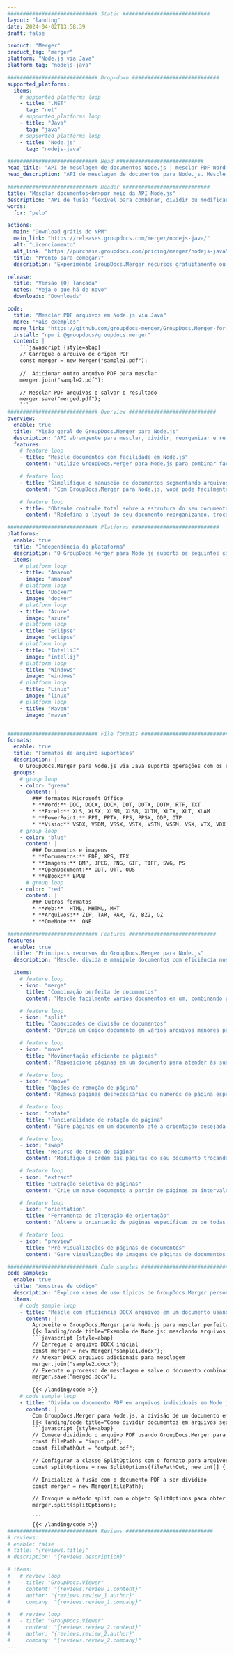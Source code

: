 ```yaml
---
############################# Static ############################
layout: "landing"
date: 2024-04-02T13:58:39
draft: false

product: "Merger"
product_tag: "merger"
platform: "Node.js via Java"
platform_tag: "nodejs-java"

############################# Drop-down ############################
supported_platforms:
  items:
    # supported_platforms loop
    - title: ".NET"
      tag: "net"
    # supported_platforms loop
    - title: "Java"
      tag: "java"
    # supported_platforms loop
    - title: "Node.js"
      tag: "nodejs-java"

############################# Head ############################
head_title: "API de mesclagem de documentos Node.js | mesclar PDF Word Excel"
head_description: "API de mesclagem de documentos para Node.js. Mescle, divida, troque, reordene e exclua páginas dos formatos PDF, Microsoft Word, Excel, apresentações, Visio, XPS e EPUB."

############################# Header ############################
title: "Mesclar documentos<br>por meio da API Node.js"
description: "API de fusão flexível para combinar, dividir ou modificar facilmente PDF e documentos do Office"
words:
  for: "pelo"

actions:
  main: "Download grátis do NPM"
  main_link: "https://releases.groupdocs.com/merger/nodejs-java/"
  alt: "Licenciamento"
  alt_link: "https://purchase.groupdocs.com/pricing/merger/nodejs-java"
  title: "Pronto para começar?"
  description: "Experimente GroupDocs.Merger recursos gratuitamente ou solicite uma licença"

release:
  title: "Versão {0} lançada"
  notes: "Veja o que há de novo"
  downloads: "Downloads"

code:
  title: "Mesclar PDF arquivos em Node.js via Java"
  more: "Mais exemplos"
  more_link: "https://github.com/groupdocs-merger/GroupDocs.Merger-for-Node.js-via-Java"
  install: "npm i @groupdocs/groupdocs.merger"
  content: |
    ```javascript {style=abap}   
    // Carregue o arquivo de origem PDF
    const merger = new Merger("sample1.pdf");
    
    //  Adicionar outro arquivo PDF para mesclar
    merger.join("sample2.pdf");

    // Mesclar PDF arquivos e salvar o resultado
    merger.save("merged.pdf");
    ```
############################# Overview ############################
overview:
  enable: true
  title: "Visão geral de GroupDocs.Merger para Node.js"
  description: "API abrangente para mesclar, dividir, reorganizar e refinar documentos, slides e diagramas em aplicativos Node.js."
  features:
    # feature loop
    - title: "Mescle documentos com facilidade em Node.js"
      content: "Utilize GroupDocs.Merger para Node.js para combinar facilmente PDF e documentos do Office em um arquivo unificado. Essa biblioteca estende o amplo suporte a formatos, permitindo a integração e a mesclagem fáceis de diferentes tipos de arquivos, aprimorando assim o processo de gerenciamento de documentos em aplicativos Node.js."

    # feature loop
    - title: "Simplifique o manuseio de documentos segmentando arquivos grandes"
      content: "Com GroupDocs.Merger para Node.js, você pode facilmente dividir arquivos PDF ou do Office substanciais em partes mais gerenciáveis. Personalize seus documentos dividindo-os com base em páginas específicas, intervalos ou extração de páginas individuais, aprimorando a organização e a eficiência de seus fluxos de trabalho de documentos."

    # feature loop
    - title: "Obtenha controle total sobre a estrutura do seu documento em Node.js"
      content: "Redefina o layout do seu documento reorganizando, trocando ou descartando páginas sem esforço usando GroupDocs.Merger para Node.js. Adapte seus documentos para atender às necessidades exclusivas, fornecendo flexibilidade inigualável na criação de uma configuração de arquivo personalizada."

############################# Platforms ############################
platforms:
  enable: true
  title: "Independência da plataforma"
  description: "O GroupDocs.Merger para Node.js suporta os seguintes sistemas operacionais, estruturas e gerenciadores de pacotes"
  items:
    # platform loop
    - title: "Amazon"
      image: "amazon"
    # platform loop
    - title: "Docker"
      image: "docker"
    # platform loop
    - title: "Azure"
      image: "azure"
    # platform loop
    - title: "Eclipse"
      image: "eclipse"
    # platform loop
    - title: "IntelliJ"
      image: "intellij"
    # platform loop
    - title: "Windows"
      image: "windows"
    # platform loop
    - title: "Linux"
      image: "linux"
    # platform loop
    - title: "Maven"
      image: "maven"


############################# File formats ############################
formats:
  enable: true
  title: "Formatos de arquivo suportados"
  description: |
    O GroupDocs.Merger para Node.js via Java suporta operações com os seguintes [formatos de arquivo](https://docs.groupdocs.com/merger/nodejs-java/supported-document-formats/).
  groups:
    # group loop
    - color: "green"
      content: |
        ### formatos Microsoft Office
        * **Word:** DOC, DOCX, DOCM, DOT, DOTX, DOTM, RTF, TXT
        * **Excel:** XLS, XLSX, XLSM, XLSB, XLTM, XLTX, XLT, XLAM
        * **PowerPoint:** PPT, PPTX, PPS, PPSX, ODP, OTP
        * **Visio:** VSDX, VSDM, VSSX, VSTX, VSTM, VSSM, VSX, VTX, VDX
    # group loop
    - color: "blue"
      content: |
        ### Documentos e imagens
        * **Documentos:** PDF, XPS, TEX
        * **Imagens:** BMP, JPEG, PNG, GIF, TIFF, SVG, PS
        * **OpenDocument:** ODT, OTT, ODS
        * **eBook:** EPUB
      # group loop
    - color: "red"
      content: |
        ### Outros formatos
        * **Web:**  HTML, MHTML, MHT
        * **Arquivos:** ZIP, TAR, RAR, 7Z, BZ2, GZ
        * **OneNote:**  ONE

############################# Features ############################
features:
  enable: true
  title: "Principais recursos do GroupDocs.Merger para Node.js"
  description: "Mescle, divida e manipule documentos com eficiência nos formatos PDF e Office usando GroupDocs.Merger em um ambiente Node.js."

  items:
    # feature loop
    - icon: "merge"
      title: "Combinação perfeita de documentos"
      content: "Mescle facilmente vários documentos em um, combinando páginas ou intervalos específicos de vários arquivos, usando o GroupDocs.Merger para Node.js."

    # feature loop
    - icon: "split"
      title: "Capacidades de divisão de documentos"
      content: "Divida um único documento em vários arquivos menores para melhorar o gerenciamento e a organização, utilizando o recurso de divisão abrangente de GroupDocs.Merger para Node.js."

    # feature loop
    - icon: "move"
      title: "Movimentação eficiente de páginas"
      content: "Reposicione páginas em um documento para atender às suas necessidades usando o recurso intuitivo MovePage no ambiente Node.js."

    # feature loop
    - icon: "remove"
      title: "Opções de remoção de página"
      content: "Remova páginas desnecessárias ou números de página específicos com facilidade com o recurso RemovePages do GroupDocs.Merger, personalizado para Node.js."

    # feature loop
    - icon: "rotate"
      title: "Funcionalidade de rotação de página"
      content: "Gire páginas em um documento até a orientação desejada — 90, 180 ou 270 graus — usando a operação simples RotatePages."

    # feature loop
    - icon: "swap"
      title: "Recurso de troca de página"
      content: "Modifique a ordem das páginas do seu documento trocando suas posições, criando assim um documento reorganizado com a função SwapPages."

    # feature loop
    - icon: "extract"
      title: "Extração seletiva de páginas"
      content: "Crie um novo documento a partir de páginas ou intervalos de páginas selecionados, extraindo somente o conteúdo necessário com GroupDocs.Merger para Node.js."

    # feature loop
    - icon: "orientation"
      title: "Ferramenta de alteração de orientação"
      content: "Altere a orientação de páginas específicas ou de todas as páginas de retrato para paisagem ou vice-versa, empregando o recurso ChangeOrientation em seus projetos do Node.js."

    # feature loop
    - icon: "preview"
      title: "Pré-visualizações de páginas de documentos"
      content: "Gere visualizações de imagens de páginas de documentos para entender melhor seu conteúdo e layout, usando o recurso PreviewPages no Node.js."

############################# Code samples ############################
code_samples:
  enable: true
  title: "Amostras de código"
  description: "Explore casos de uso típicos de GroupDocs.Merger personalizados para ambientes Node.js. Esses exemplos demonstram a eficiência e a facilidade de mesclar documentos usando o GroupDocs.Merger para Node.js."
  items:
    # code sample loop
    - title: "Mescle com eficiência DOCX arquivos em um documento usando o Node.js"
      content: |
        Aproveite o GroupDocs.Merger para Node.js para mesclar perfeitamente vários DOCX arquivos em um único documento abrangente. Utilize nosso recurso [Mesclar Word documentos](https://docs.groupdocs.com/merger/nodejs-java/merge/word/) para combinar arquivos de forma eficiente, aprimorando o gerenciamento e a produtividade de documentos. Abaixo, encontre um trecho de código do Node.js para guiá-lo pelo processo de mesclagem de documentos:
        {{< landing/code title="Exemplo de Node.js: mesclando arquivos DOCX">}}
        ```javascript {style=abap}   
        // Carregue o arquivo DOCX inicial
        const merger = new Merger("sample1.docx");
        // Anexar DOCX arquivos adicionais para mesclagem
        merger.join("sample2.docx");
        // Execute o processo de mesclagem e salve o documento combinado
        merger.save("merged.docx");
        ```
        {{< /landing/code >}}
    # code sample loop
    - title: "Divida um documento PDF em arquivos individuais em Node.js"
      content: |
        Com GroupDocs.Merger para Node.js, a divisão de um documento em vários arquivos é simplificada. Nosso recurso [Documento dividido](https://docs.groupdocs.com/merger/nodejs-java/split-document/) permite o gerenciamento e a extração eficientes de seções específicas de PDF documentos grandes, tornando o manuseio de documentos mais eficaz. Esse recurso suporta a divisão de documentos por intervalo de páginas, páginas iniciais/finais ou números de página ímpares ou pares, entre outros critérios.
        {{< landing/code title="Como dividir documentos em arquivos separados com o Node.js">}}
        ```javascript {style=abap}   
        // Comece dividindo o arquivo PDF usando GroupDocs.Merger para a API Node.js
        const filePath = "input.pdf";
        const filePathOut = "output.pdf";

        // Configurar a classe SplitOptions com o formato para arquivos de saída
        const splitOptions = new SplitOptions(filePathOut, new int[] { 3, 6, 8 });

        // Inicialize a fusão com o documento PDF a ser dividido
        const merger = new Merger(filePath);

        // Invoque o método split com o objeto SplitOptions para obter os documentos resultantes
        merger.split(splitOptions);
  
        ```
        {{< /landing/code >}}
############################# Reviews ############################
# reviews:
# enable: false
# title: "{reviews.title}"
# description: "{reviews.description}"

# items:
#   # review loop
#   - title: "GroupDocs.Viewer"
#     content: "{reviews.review_1.content}"
#     author: "{reviews.review_1.author}"
#     company: "{reviews.review_1.company}"

#   # review loop
#   - title: "GroupDocs.Viewer"
#     content: "{reviews.review_2.content}"
#     author: "{reviews.review_2.author}"
#     company: "{reviews.review_2.company}"
---
```


